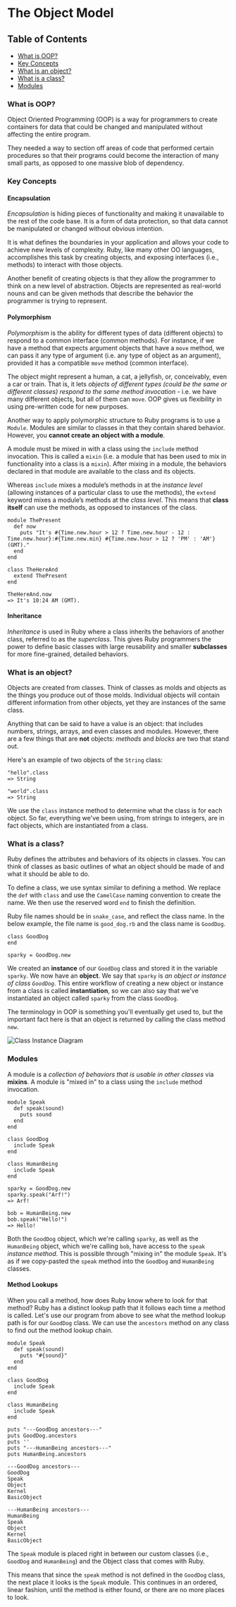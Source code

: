 # The Object Model

## Table of Contents
- [What is OOP?](#what-is-oop)
- [Key Concepts](#key-concepts)
- [What is an object?](#what-is-an-object)
- [What is a class?](#what-is-a-class)
- [Modules](#modules)

### What is OOP?
Object Oriented Programming (OOP) is a way for programmers to create containers for data that could be changed and manipulated without affecting the entire program. 

They needed a way to section off areas of code that performed certain procedures so that their programs could become the interaction of many small parts, as opposed to one massive blob of dependency.

### Key Concepts
#### Encapsulation 
*Encapsulation* is hiding pieces of functionality and making it unavailable to the rest of the code base. It is a form of data protection, so that data cannot be manipulated or changed without obvious intention. 

It is what defines the boundaries in your application and allows your code to achieve new levels of complexity. Ruby, like many other OO languages, accomplishes this task by creating objects, and exposing interfaces (i.e., methods) to interact with those objects.

Another benefit of creating objects is that they allow the programmer to think on a new level of abstraction. Objects are represented as real-world nouns and can be given methods that describe the behavior the programmer is trying to represent.

#### Polymorphism
*Polymorphism* is the ability for different types of data (different objects) to respond to a common interface (common methods). For instance, if we have a method that expects argument objects that have a `move` method, we can pass it any type of argument (i.e. any type of object as an argument), provided it has a compatible `move` method (common interface). 

The object might represent a human, a cat, a jellyfish, or, conceivably, even a car or train. That is, it lets *objects of different types (could be the same or different classes) respond to the same method invocation* - i.e. we have many different objects, but all of them can `move`. OOP gives us flexibility in using pre-written code for new purposes.

Another way to apply polymorphic structure to Ruby programs is to use a `Module`. Modules are similar to classes in that they contain shared behavior. However, you __cannot create an object with a module__. 

A module must be mixed in with a class using the `include` method invocation. This is called a `mixin` (i.e. a module that has been used to mix in functionality into a class is a `mixin`). After mixing in a module, the behaviors declared in that module are available to the class and its objects.

Whereas `include` mixes a module’s methods in at the *instance level* (allowing instances of a particular class to use the methods), the `extend` keyword mixes a module’s methods at the _class level_. This means that __class itself__ can use the methods, as opposed to instances of the class.
```
module ThePresent
  def now
    puts "It's #{Time.new.hour > 12 ? Time.new.hour - 12 : Time.new.hour}:#{Time.new.min} #{Time.new.hour > 12 ? 'PM' : 'AM'} (GMT)."
  end
end

class TheHereAnd
  extend ThePresent
end

TheHereAnd.now
=> It's 10:24 AM (GMT).
```
#### Inheritance
*Inheritance* is used in Ruby where a class inherits the behaviors of another class, referred to as the *superclass*. This gives Ruby programmers the power to define basic classes with large reusability and smaller __subclasses__ for more fine-grained, detailed behaviors.

### What is an object?
Objects are created from classes. Think of classes as molds and objects as the things you produce out of those molds. Individual objects will contain different information from other objects, yet they are instances of the same class. 

Anything that can be said to have a value is an object: that includes numbers, strings, arrays, and even classes and modules. However, there are a few things that are __not__ objects: *methods* and *blocks* are two that stand out.

Here's an example of two objects of the `String` class:
```
"hello".class
=> String

"world".class
=> String
```
We use the `class` instance method to determine what the class is for each object. So far, everything we've been using, from strings to integers, are in fact objects, which are instantiated from a class. 

### What is a class?
Ruby defines the attributes and behaviors of its objects in classes. You can think of classes as basic outlines of what an object should be made of and what it should be able to do. 

To define a class, we use syntax similar to defining a method. We replace the `def` with `class` and use the `CamelCase` naming convention to create the name. We then use the reserved word `end` to finish the definition. 

Ruby file names should be in `snake_case`, and reflect the class name. In the below example, the file name is `good_dog.rb` and the class name is `GoodDog`.
```
class GoodDog
end

sparky = GoodDog.new
```
We created an __instance__ of our `GoodDog` class and stored it in the variable `sparky`. We now have an __object__. We say that `sparky` is _an object or instance of class `GoodDog`_. This entire workflow of creating a new object or instance from a class is called __instantiation__, so we can also say that we've instantiated an object called `sparky` from the class `GoodDog`. 

The terminology in OOP is something you'll eventually get used to, but the important fact here is that an object is returned by calling the class method `new`.

![Class Instance Diagram](https://d2aw5xe2jldque.cloudfront.net/books/ruby/images/class_instance_diagram.jpg)

### Modules
A module is a _collection of behaviors that is usable in other classes_ via __mixins__. A module is "mixed in" to a class using the `include` method invocation. 
```
module Speak
  def speak(sound)
    puts sound
  end
end

class GoodDog
  include Speak
end

class HumanBeing
  include Speak
end

sparky = GoodDog.new
sparky.speak("Arf!") 
=> Arf!

bob = HumanBeing.new
bob.speak("Hello!")
=> Hello!
```
Both the `GoodDog` object, which we're calling `sparky`, as well as the `HumanBeing` object, which we're calling `bob`, have access to the `speak` _instance method_. This is possible through "mixing in" the module `Speak`. It's as if we copy-pasted the `speak` method into the `GoodDog` and `HumanBeing` classes.

#### Method Lookups
When you call a method, how does Ruby know where to look for that method? Ruby has a distinct lookup path that it follows each time a method is called. Let's use our program from above to see what the method lookup path is for our `GoodDog` class. We can use the `ancestors` method on any class to find out the method lookup chain.
```
module Speak
  def speak(sound)
    puts "#{sound}"
  end
end

class GoodDog
  include Speak
end

class HumanBeing
  include Speak
end

puts "---GoodDog ancestors---"
puts GoodDog.ancestors
puts ''
puts "---HumanBeing ancestors---"
puts HumanBeing.ancestors

---GoodDog ancestors---
GoodDog
Speak
Object
Kernel
BasicObject

---HumanBeing ancestors---
HumanBeing
Speak
Object
Kernel
BasicObject
```
The `Speak` module is placed right in between our custom classes (i.e., `GoodDog` and `HumanBeing`) and the Object class that comes with Ruby. 

This means that since the `speak` method is not defined in the `GoodDog` class, the next place it looks is the `Speak` module. This continues in an ordered, linear fashion, until the method is either found, or there are no more places to look.
